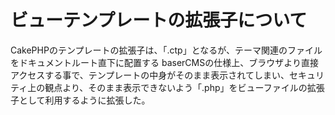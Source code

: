 # ビューテンプレートの拡張子について

CakePHPのテンプレートの拡張子は、「.ctp」となるが、テーマ関連のファイルをドキュメントルート直下に配置する baserCMSの仕様上、ブラウザより直接アクセスする事で、テンプレートの中身がそのまま表示されてしまい、セキュリティ上の観点より、そのまま表示できないよう「.php」をビューファイルの拡張子として利用するように拡張した。